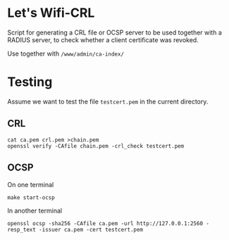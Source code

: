 # Let's Wifi-CRL

Script for generating a CRL file or OCSP server to be used together with
a RADIUS server, to check whether a client certificate was revoked.

Use together with `/www/admin/ca-index/`


# Testing

Assume we want to test the file `testcert.pem` in the current directory.

## CRL

	cat ca.pem crl.pem >chain.pem
	openssl verify -CAfile chain.pem -crl_check testcert.pem

## OCSP

On one terminal

	make start-ocsp

In another terminal

	openssl ocsp -sha256 -CAfile ca.pem -url http://127.0.0.1:2560 -resp_text -issuer ca.pem -cert testcert.pem
